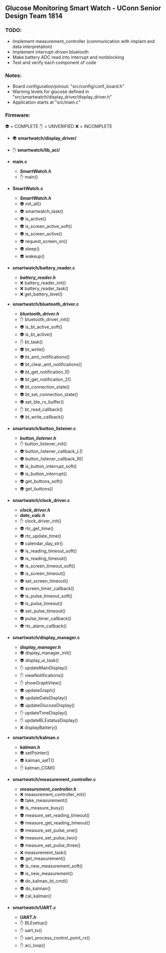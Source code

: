 ## Glucose Monitoring Smart Watch - UConn Senior Design Team 1814

### TODO:
- Implement measurement_controller (communication with implant and data interpretation)
- Implement interrupt-driven bluetooth
- Make battery ADC read into interrupt and nonblocking
- Test and verify each component of code

### Notes:
- Board configuration/pinout: "src/config/conf_board.h"
- Warning levels for glucose defined in "src/smartwatch/display\_driver/display_driver.h"
- Application starts at "src/main.c"

### Firmware:
:alien: = COMPLETE
:raised_hand: = UNVERIFIED
:x: = INCOMPLETE

- :alien: **smartwatch/display_driver/**

- :raised_hand: **smartwatch/lib_aci/**

- **main.c**
    - **_SmartWatch.h_**
    - :raised_hand: main()

- **SmartWatch.c**
    - **_SmartWatch.h_**
    - :alien: init_all()
    - :alien: smartwatch_task()
    - :alien: is_active()
    - :alien: is_screen_active_soft()
    - :alien: is_screen_active()
    - :alien: request_screen_on()
    - :alien: sleep()
    - :alien: wakeup()

- **smartwatch/battery_reader.c**
    - **_battery\_reader.h_**
    - :x: battery_reader_init()
    - :x: battery_reader_task()
    - :x: get_battery_level()

- **smartwatch/bluetooth_driver.c**
    - **_bluetooth\_driver.h_**
    - :raised_hand: bluetooth_driver_init()
    - :alien: is_bt_active_soft()
    - :alien: is_bt_active()
    - :raised_hand: bt_task()
    - :alien: bt_write()
    - :alien: bt_amt_notifications()
    - :alien: bt_clear_amt_notifications()
    - :alien: bt_get_notification_1()
    - :alien: bt_get_notification_2()
    - :alien: bt_connection_state()
    - :alien: bt_set_connection_state()
    - :alien: set_ble_rx_buffer()
    - :raised_hand: bt_read_callback()
    - :alien: bt_write_callback()

- **smartwatch/button_listener.c**
    - **_button\_listener.h_**
    - :raised_hand: button_listener_init()
    - :alien: button_listener_callback_L()
    - :alien: button_listener_callback_R()
    - :alien: is_button_interrupt_soft()
    - :alien: is_button_interrupt()
    - :alien: get_buttons_soft()
    - :alien: get_buttons()

- **smartwatch/clock_driver.c**
    - **_clock\_driver.h_**
    - **_date\_calc.h_**
    - :raised_hand: clock_driver_init()
    - :alien: rtc_get_time()
    - :alien: rtc_update_time()
    - :alien: calendar_day_str()
    - :alien: is_reading_timeout_soft()
    - :alien: is_reading_timeout()
    - :alien: is_screen_timeout_soft()
    - :alien: is_screen_timeout()
    - :alien: set_screen_timeout()
    - :alien: screen_timer_callback()
    - :alien: is_pulse_timeout_soft()
    - :alien: is_pulse_timeout()
    - :alien: set_pulse_timeout()
    - :alien: pulse_timer_callback()
    - :alien: rtc_alarm_callback()

- **smartwatch/display_manager.c**
    - **_display\_manager.h_**
    - :alien: display_manager_init()
    - :alien: display_ui_task()
    - :raised_hand: updateMainDisplay()
    - :raised_hand: viewNotifications()
    - :raised_hand: showGraphView()
    - :alien: updateGraph()
    - :alien: updateDateDisplay()
    - :alien: updateGlucoseDisplay()
    - :raised_hand: updateTimeDisplay()
    - :raised_hand: updateBLEstatusDisplay()
    - :x: displayBattery()

- **smartwatch/kalman.c**
    - **_kalman.h_**
    - :alien: setPointer()
    - :alien: kalman_setT()
    - :raised_hand: kalman_CGM()

- **smartwatch/measurement_controller.c**
    - **_measurement\_controller.h_**
    - :x: measurement_controller_init()
    - :alien: take_measurement()
    - :alien: is_measure_busy()
    - :alien: measure_set_reading_timeout()
    - :alien: measure_get_reading_timeout()
    - :alien: measure_set_pulse_one()
    - :alien: measure_set_pulse_two()
    - :alien: measure_set_pulse_three()
    - :x: measurement_task()
    - :alien: get_measurement()
    - :alien: is_new_measurement_soft()
    - :alien: is_new_measurement()
    - :alien: do_kalman_bt_cmd()
    - :alien: do_kalman()
    - :alien: cal_kalman()

- **smartwatch/UART.c**
    - **_UART.h_**
    - :raised_hand: BLEsetup()
    - :raised_hand: uart_tx()
    - :raised_hand: uart_process_control_point_rx()
    - :raised_hand: aci_loop()
